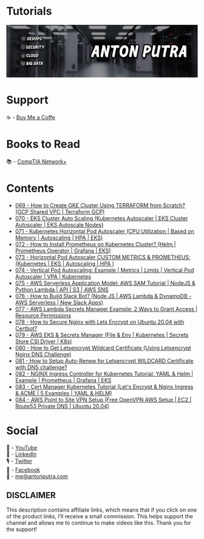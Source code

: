 # Tutorials

![YouTube Art](assets/youtube-art.png?raw=true "Title")

# Support

☕ - [Buy Me a Coffe](https://www.buymeacoffee.com/antonputra)

# Books to Read

📚 - [CompTIA Network+](https://amzn.to/3ESRN9n)

# Contents

- [069 - How to Create GKE Cluster Using TERRAFORM from Scratch? (GCP Shared VPC | Terraform GCP)](lessons/069)
- [070 - EKS Cluster Auto Scaling (Kubernetes Autoscaler | EKS Cluster Autoscaler | EKS Autoscale Nodes)](lessons/070)
- [071 - Kubernetes Horizontal Pod Autoscaler (CPU Utilization | Based on Memory | Autoscaling | HPA | EKS)](lessons/071)
- [072 - How to Install Prometheus on Kubernetes Cluster? (Helm | Prometheus Operator | Grafana | EKS)](lessons/072)
- [073 - Horizontal Pod Autoscaler CUSTOM METRICS & PROMETHEUS: (Kubernetes | EKS | Autoscaling | HPA )](lessons/073)
- [074 - Vertical Pod Autoscaling: Example | Metrics | Limits | Vertical Pod Autoscaler | VPA | Kubernetes](lessons/074)
- [075 - AWS Serverless Application Model: AWS SAM Tutorial | NodeJS & Python Lambda | API | S3 | AWS SNS](lessons/075)
- [076 - How to Build Slack Bot? (Node JS | AWS Lambda & DynamoDB - AWS Serverless | New Slack Apps)](lessons/076)
- [077 - AWS Lambda Secrets Manager Example: 2 Ways to Grant Access | Resource Permissions](lessons/077)
- [078 - How to Secure Nginx with Lets Encrypt on Ubuntu 20.04 with Certbot?](lessons/078)
- [079 - AWS EKS & Secrets Manager (File & Env | Kubernetes | Secrets Store CSI Driver | K8s)](lessons/079)
- [080 - How to Get Letsencrypt Wildcard Certificate (Using Letsencrypt Nginx DNS Challenge)](lessons/080)
- [081 - How to Setup Auto-Renew for Letsencrypt WILDCARD Certificate with DNS challenge?](lessons/081)
- [082 - NGINX Ingress Controller for Kubernetes Tutorial: YAML & Helm | Example | Prometheus | Grafana | EKS](lessons/082)
- [083 - Cert Manager Kubernetes Tutorial (Let's Encrypt & Nginx Ingress & ACME | 5 Examples | YAML & HELM)](lessons/083)
- [084 - AWS Point to Site VPN Setup (Free OpenVPN AWS Setup | EC2 | Route53 Private DNS | Ubuntu 20.04)](lessons/084)

# Social

🎥 - [YouTube](https://www.youtube.com/c/AntonPutra)  
💼 - [LinkedIn](https://www.linkedin.com/in/anton-putra)  
🎙 - [Twitter](https://twitter.com/antonvputra)  
👥 - [Facebook](https://www.facebook.com/profile.php?id=100037229408982)  
📨 - me@antonputra.com  


## DISCLAIMER
This description contains affiliate links, which means that if you click on one of the product links, I’ll receive a small commission. This helps support the channel and allows me to continue to make videos like this. Thank you for the support!
